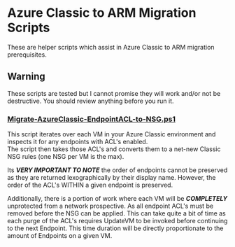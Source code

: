 # Azure Classic to ARM Migration Scripts

These are helper scripts which assist in Azure Classic to ARM migration prerequisites.

## Warning

These scripts are tested but I cannot promise they will work and/or not be destructive.  You should review anything before you run it.

### [Migrate-AzureClassic-EndpointACL-to-NSG.ps1](Migrate-AzureClassic-EndpointACL-to-NSG.ps1)
This script iterates over each VM in your Azure Classic environment and inspects it for any endpoints with ACL's enabled.  
The script then takes those ACL's and converts them to a net-new Classic NSG rules (one NSG per VM is the max).
    
Its ***VERY IMPORTANT TO NOTE*** the order of endpoints cannot be preserved as they are returned lexographically by their display name.
However, the order of the ACL's WITHIN a given endpoint is preserved.
    
Additionally, there is a portion of work where each VM will be ***COMPLETELY*** unprotected from a network prospective.  As all
endpoint ACL's must be removed before the NSG can be applied.  This can take quite a bit of time as each purge of the ACL's requires UpdateVM
to be invoked before continuing to the next Endpoint.  This time duration will be directly proportionate to the amount of Endpoints on a given VM.
